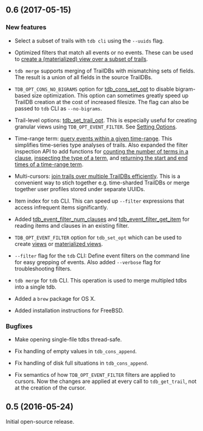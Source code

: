 
## 0.6 (2017-05-15)

### New features

  - Select a subset of trails with `tdb cli` using the `--uuids` flag.

  - Optimized filters that match all events or no events. These can be used to [create a (materialized) view over a subset of trails](http://traildb.io/docs/technical_overview/#whitelist-or-blacklist-trails-a-view-over-a-subset-of-trails).

  - `tdb merge` supports merging of TrailDBs with mismatching sets of fields. The result is a union of all fields in the source TrailDBs.

  - `TDB_OPT_CONS_NO_BIGRAMS` option for [tdb_cons_set_opt](http://traildb.io/docs/api/#tdb_cons_set_opt) to disable bigram-based size optimization. This option can sometimes greatly speed up TrailDB creation at the cost of increased filesize. The flag can also be passed to `tdb` CLI as `--no-bigrams`.

  - Trail-level options: [tdb_set_trail_opt](http://traildb.io/docs/api/#tdb_set_trail_opt). This is especially useful for creating granular views using `TDB_OPT_EVENT_FILTER`. See [Setting Options](http://traildb.io/docs/api/#setting-options).

  - Time-range term: [query events within a given time-range](http://traildb.io/docs/api/#tdb_event_filter_add_time_range). This simplifies time-series type analyses of trails. Also expanded the filter inspection API to add functions for [counting the number of terms in a clause](http://traildb.io/docs/api/#tdb_event_filter_num_terms), [inspecting the type of a term](http://traildb.io/docs/api/#tdb_event_filter_get_term_type), and [returning the start and end times of a time-range term](http://traildb.io/docs/api/#tdb_event_filter_get_time_range).

  - Multi-cursors: [join trails over multiple TrailDBs efficiently](http://traildb.io/docs/api/#join-trails-with-multi-cursors). This is a convenient way to stich together e.g. time-sharded TrailDBs or merge together user profiles stored under separate UUIDs.

  - Item index for `tdb` CLI. This can speed up `--filter` expressions that access infrequent items
    significantly.

  - Added [tdb_event_filter_num_clauses](http://traildb.io/docs/api/#tdb_event_filter_num_clauses)
    and [tdb_event_filter_get_item](http://traildb.io/docs/api/#tdb_event_filter_get_item) for reading
    items and clauses in an existing filter.

  - `TDB_OPT_EVENT_FILTER` option for `tdb_set_opt` which can be used to create
    [views](http://traildb.io/docs/technical_overview/#return-a-subset-of-events-with-event-filters)
    or [materialized views](http://traildb.io/docs/technical_overview/#create-traildb-extracts-materialized-views).

  - `--filter` flag for the `tdb` CLI: Define event filters on the
    command line for easy grepping of events. Also added `--verbose` flag
    for troubleshooting filters.

  - `tdb merge` for `tdb` CLI. This operation is used to merge multipled tdbs into a single tdb.

  - Added a `brew` package for OS X.

  - Added installation instructions for FreeBSD.

### Bugfixes

  - Make opening single-file tdbs thread-safe.

  - Fix handling of empty values in `tdb_cons_append`.

  - Fix handling of disk full situations in `tdb_cons_append`.

  - Fix semantics of how `TDB_OPT_EVENT_FILTER` filters are applied to cursors.
    Now the changes are applied at every call to `tdb_get_trail`, not at the
    creation of the cursor.

## 0.5 (2016-05-24)

Initial open-source release.
